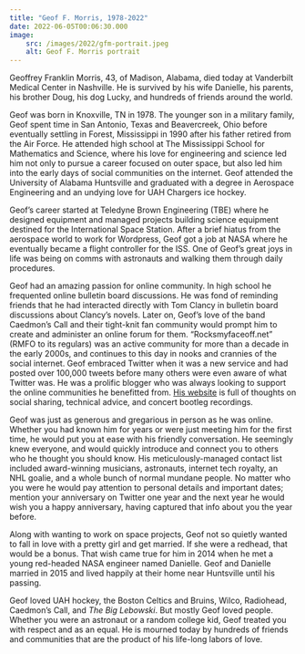 ```yaml
---
title: "Geof F. Morris, 1978-2022"
date: 2022-06-05T00:06:30.000
image:
    src: /images/2022/gfm-portrait.jpeg
    alt: Geof F. Morris portrait
---
```


Geoffrey Franklin Morris, 43, of Madison, Alabama, died today at Vanderbilt Medical Center in Nashville. He is survived by his wife Danielle, his parents, his brother Doug, his dog Lucky, and hundreds of friends around the world.

Geof was born in Knoxville, TN in 1978. The younger son in a military family, Geof spent time in San Antonio, Texas and Beavercreek, Ohio before eventually settling in Forest, Mississippi in 1990 after his father retired from the Air Force. He attended high school at The Mississippi School for Mathematics and Science, where his love for engineering and science led him not only to pursue a career focused on outer space, but also led him into the early days of social communities on the internet. Geof attended the University of Alabama Huntsville and graduated with a degree in Aerospace Engineering and an undying love for UAH Chargers ice hockey.

Geof’s career started at Teledyne Brown Engineering (TBE) where he designed equipment and managed projects building science equipment destined for the International Space Station. After a brief hiatus from the aerospace world to work for Wordpress, Geof got a job at NASA where he eventually became a flight controller for the ISS. One of Geof’s great joys in life was being on comms with astronauts and walking them through daily procedures.

Geof had an amazing passion for online community. In high school he frequented online bulletin board discussions. He was fond of reminding friends that he had interacted directly with Tom Clancy in bulletin board discussions about Clancy’s novels. Later on, Geof’s love of the band Caedmon’s Call and their tight-knit fan community would prompt him to create and administer an online forum for them. “Rocksmyfaceoff.net” (RMFO to its regulars) was an active community for more than a decade in the early 2000s, and continues to this day in nooks and crannies of the social internet. Geof embraced Twitter when it was a new service and had posted over 100,000 tweets before many others were even aware of what Twitter was. He was a prolific blogger who was always looking to support the online communities he benefitted from. [His website](HTTPS://gfmorris.net) is full of thoughts on social sharing, technical advice, and concert bootleg recordings.

Geof was just as generous and gregarious in person as he was online. Whether you had known him for years or were just meeting him for the first time, he would put you at ease with his friendly conversation. He seemingly knew everyone, and would quickly introduce and connect you to others who he thought you should know. His meticulously-managed contact list included award-winning musicians, astronauts, internet tech royalty, an NHL goalie, and a whole bunch of normal mundane people. No matter who you were he would pay attention to personal details and important dates; mention your anniversary on Twitter one year and the next year he would wish you a happy anniversary, having captured that info about you the year before.

Along with wanting to work on space projects, Geof not so quietly wanted to fall in love with a pretty girl and get married. If she were a redhead, that would be a bonus. That wish came true for him in 2014 when he met a young red-headed NASA engineer named Danielle. Geof and Danielle married in 2015 and lived happily at their home near Huntsville until his passing.

Geof loved UAH hockey, the Boston Celtics and Bruins, Wilco, Radiohead, Caedmon’s Call, and _The Big Lebowski_. But mostly Geof loved people. Whether you were an astronaut or a random college kid, Geof treated you with respect and as an equal. He is mourned today by hundreds of friends and communities that are the product of his life-long labors of love.
